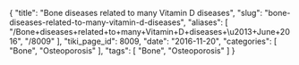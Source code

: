 {
    "title": "Bone diseases related to many Vitamin D diseases",
    "slug": "bone-diseases-related-to-many-vitamin-d-diseases",
    "aliases": [
        "/Bone+diseases+related+to+many+Vitamin+D+diseases+\u2013+June+2016",
        "/8009"
    ],
    "tiki_page_id": 8009,
    "date": "2016-11-20",
    "categories": [
        "Bone",
        "Osteoporosis"
    ],
    "tags": [
        "Bone",
        "Osteoporosis"
    ]
}